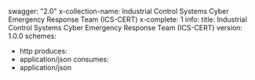 swagger: "2.0"
x-collection-name: Industrial Control Systems Cyber Emergency Response Team (ICS-CERT)
x-complete: 1
info:
  title: Industrial Control Systems Cyber Emergency Response Team (ICS-CERT)
  version: 1.0.0
schemes:
- http
produces:
- application/json
consumes:
- application/json